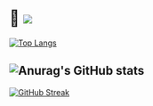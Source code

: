 📌 <img src="https://img.shields.io/badge/dooni-F1E8AE?style=for-the-badge&logo=GitHub&logoColor=black">
============

<!-- # <img src="https://img.shields.io/badge/dooni-F1E8AE?style=for-the-badge&logo=GitHub&logoColor=black"> -->

<!-- Top languages -->
[![Top Langs](https://github-readme-stats.vercel.app/api/top-langs/?username=do-oni&layout=compact&theme=gruvbox&hide_border=true)](https://github.com/anuraghazra/github-readme-stats)

<!-- Activity graph -->
<!-- [![Ashutosh's github activity graph](https://activity-graph.herokuapp.com/graph?username=do-oni&theme=dracula)](https://github.com/ashutosh00710/github-readme-activity-graph) -->

<!-- trophy -->
<!-- [![trophy](https://github-profile-trophy.vercel.app/?username=do-oni)](https://github.com/ryo-ma/github-profile-trophy) -->

<!-- <img src="https://user-images.githubusercontent.com/84673603/139332613-9bca552c-3d3b-48e2-98f3-c3f1f1cf00ca.jpeg" width="500px" height="400px" title="px(픽셀) 크기 설정" alt="RubberDuck"></img><br/> -->

<!-- Wakatime -->
<!-- [![willianrod's wakatime stats](https://github-readme-stats.vercel.app/api/wakatime?username=do-oni)](https://github.com/anuraghazra/github-readme-stats) -->

<!-- HITS  -->
<!-- [![Hits](https://hits.seeyoufarm.com/api/count/incr/badge.svg?url=https%3A%2F%2Fgithub.com%2Fdo-oni&count_bg=%2379C83D&title_bg=%23555555&icon=&icon_color=%23E7E7E7&title=hits&edge_flat=false)](https://hits.seeyoufarm.com) -->

<!--Stats Card  -->
<!-- [![Anurag's GitHub stats](https://github-readme-stats.vercel.app/api?username=do-oni)](https://github.com/anuraghazra/github-readme-stats) -->
<!-- Theme version - orange -->
## ![Anurag's GitHub stats](https://github-readme-stats.vercel.app/api?username=do-oni&show_icons=true&theme=gruvbox&hide_border=true)  

<!-- Theme version - orange 2 -->
<!-- ![Anurag's GitHub stats](https://github-readme-stats.vercel.app/api?username=do-oni&show_icons=true&theme=onedark) -->

<!-- 뱃지 만들기 -->
<!-- <img src="https://img.shields.io/badge/기술이름-#제외색상번호?style=for-the-badge&logo=아이콘이름&logoColor=white"> -->

<!-- <img src="https://img.shields.io/badge/mysql-4479A1?style=for-the-badge&logo=mysql&logoColor=white"> -->
<!-- <img src="https://img.shields.io/badge/mariaDB-003545?style=for-the-badge&logo=mariaDB&logoColor=white"> -->
<!-- <img src="https://img.shields.io/badge/jquery-0769AD?style=for-the-badge&logo=jquery&logoColor=white"> -->
<!-- <img src="https://img.shields.io/badge/react-61DAFB?style=for-the-badge&logo=react&logoColor=black"> -->
<!-- <img src="https://img.shields.io/badge/bootstrap-7952B3?style=for-the-badge&logo=bootstrap&logoColor=white">  -->
<!-- <img src="https://img.shields.io/badge/linux-FCC624?style=for-the-badge&logo=linux&logoColor=black">  -->
<!-- <img src="https://img.shields.io/badge/aws-232F3E?style=for-the-badge&logo=aws&logoColor=white">  -->
<!-- <img src="https://img.shields.io/badge/aws-232F3E?style=for-the-badge&logo=ElasticStack&logoColor=white">  -->

<!-- 
<img src="https://img.shields.io/badge/JAVA-007396?style=for-the-badge&logo=java&logoColor=white"> <img src="https://img.shields.io/badge/Spring-6DB33F?style=for-the-badge&logo=Spring&logoColor=white"> <img src="https://img.shields.io/badge/apache tomcat-F8DC75?style=for-the-badge&logo=apachetomcat&logoColor=black"> <img src="https://img.shields.io/badge/oracle-F80000?style=for-the-badge&logo=oracle&logoColor=white"> 

<img src="https://img.shields.io/badge/javascript-F7DF1E?style=for-the-badge&logo=javascript&logoColor=black"> <img src="https://img.shields.io/badge/vue.js-4FC08D?style=for-the-badge&logo=vue.js&logoColor=white"> <img src="https://img.shields.io/badge/html-E34F26?style=for-the-badge&logo=html5&logoColor=white"> <img src="https://img.shields.io/badge/css-1572B6?style=for-the-badge&logo=css3&logoColor=white"> 
 -->
 
<!-- contribute streak -->
<!--  [![GitHub Streak](https://github-readme-streak-stats.herokuapp.com?user=do-oni&theme=great-gatsby&hide_border=true&date_format=j%20M%5B%20Y%5D)](https://git.io/streak-stats) -->
<!-- [![GitHub Streak](https://github-readme-streak-stats.herokuapp.com?user=do-oni&theme=flag-india&hide_border=true&date_format=j%20M%5B%20Y%5D)](https://git.io/streak-stats) -->
[![GitHub Streak](https://github-readme-streak-stats.herokuapp.com?user=do-oni&theme=gruvbox&hide_border=true&date_format=j%20M%5B%20Y%5D)](https://git.io/streak-stats)

